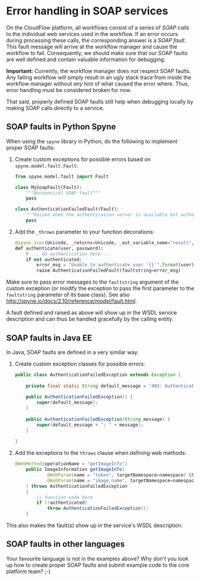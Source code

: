 # Error handling in SOAP services
On the CloudFlow platform, all workflows consist of a series of _SOAP calls_ to
the individual web services used in the workflow. If an error occurs during
processing these calls, the corresponding answer is a _SOAP fault_. This fault
message will arrive at the workflow manager and cause the workflow to fail.
Consequently, we should make sure that our SOAP faults are well defined and
contain valuable information for debugging.

**Important:** Currently, the workflow manager does _not_ respect SOAP faults.
Any failing workflow will simply result in an ugly stack trace from inside the
workflow manager without _any_ hint of what caused the error where. Thus, error
handling must be considered broken for now. 

That said, properly defined SOAP faults still help when debugging locally by 
making SOAP calls directly to a service.

## SOAP faults in Python Spyne
When using the `spyne` library in Python, do the following to implement proper
SOAP faults:
1. Create custom exceptions for possible errors based on 
   `spyne.model.fault.Fault`:
   ```python
   from spyne.model.fault import Fault
   
   class MySoapFault(Fault):
       """Nonsensical SOAP fault"""
       pass
   
   class AuthenticationFailedFault(Fault):
       """Raised when the authentication server is available but authentication fails."""
       pass
   ```

2. Add the `_throws` parameter to your function decorations:
   ```python
   @spyne.srpc(Unicode, _returns=Unicode, _out_variable_name="result", _throws=[AuthenticationFailedFault])
   def authenticate(user, password):
       # ... do authentication here ...
       if not authenticated:
           error_msg = "Unable to authenticate user '{}'".format(user)
           raise AuthenticationFailedFault(faultstring=error_msg)
   ```
Make sure to pass error messages to the `faultstring` argument of the 
custom exception (or modify the exception to pass the first parameter
to the `faultstring` parameter of its base class). See also 
http://spyne.io/docs/2.10/reference/model/fault.html.

A fault defined and raised as above will show up in the WSDL service 
description and can thus be handled gracefully by the calling entity.

## SOAP faults in Java EE
In Java, SOAP faults are defined in a very similar way.

1. Create custom exception classes for possible errors:
   ```java
   public class AuthenticationFailedException extends Exception {
    
       private final static String default_message = "403: Authentication failed";
    
       public AuthenticationFailedException() {
           super(default_message);
       }
    
       public AuthenticationFailedException(String message) {
           super(default_message + "; " + message);
       }
    
   }
   ```

2. Add the exceptions to the `throws` clause when defining web methods:
   ```java
   @WebMethod(operationName = "getImageInfo")
       public ImageInformation getImageInfo(
               @WebParam(name = "token", targetNamespace=namespace) String token,
               @WebParam(name = "image_name", targetNamespace=namespace) String image_name
       ) throws AuthenticationFailedException
       {
           // function code here
           if (!authenticated)
               throw AuthenticationFailedException();
       }
   ```
This also makes the fault(s) show up in the service's WSDL description.

## SOAP faults in other languages
Your favourite language is not in the examples above? Why don't you look up
how to create proper SOAP faults and submit example code to the core
platform team? ;-)
